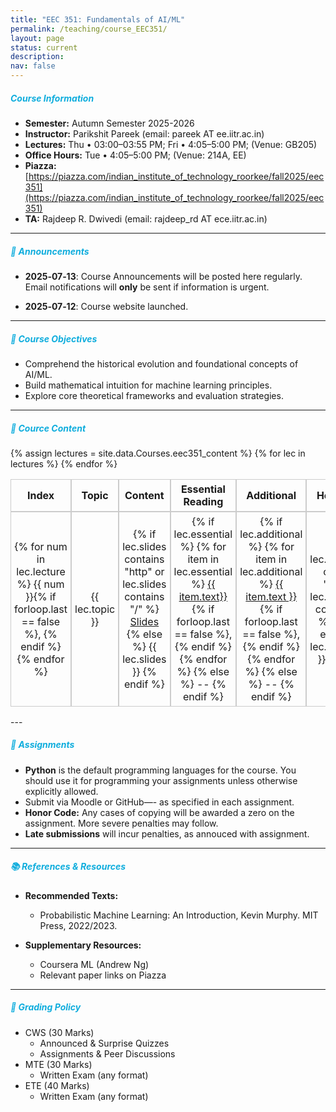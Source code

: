 ```yaml
---
title: "EEC 351: Fundamentals of AI/ML"
permalink: /teaching/course_EEC351/
layout: page
status: current
description:
nav: false
---
```



##### <span style="color: #0faddd;; font-weight: bold;">Course Information</span>


- **Semester:** Autumn Semester 2025-2026  
- **Instructor:** Parikshit Pareek (email: pareek AT ee.iitr.ac.in)  
- **Lectures:** Thu • 03:00–03:55 PM;  Fri • 4:05–5:00 PM; (Venue: GB205)
- **Office Hours:** Tue • 4:05–5:00 PM;  (Venue: 214A, EE)
- **Piazza:** [https://piazza.com/indian_institute_of_technology_roorkee/fall2025/eec351](https://piazza.com/indian_institute_of_technology_roorkee/fall2025/eec351)
- **TA:** Rajdeep R. Dwivedi (email: rajdeep_rd AT ece.iitr.ac.in)


---

##### <span style="color: #0faddd;; font-weight: bold;"> 📌 Announcements</span>

- **2025‑07‑13**: Course Announcements will be posted here regularly. Email notifications will **only** be sent if information is urgent.
<!-- - **2025‑07‑01**: Course Announcements will be posted here regularly. Email notifications will **only** be sent if information is urgent. -->
<!-- - **2025‑06‑20**: First assignment released! Due July 1. Check the Assignments section below. -->
- **2025‑07‑12**: Course website launched.


---

##### <span style="color: #0faddd;; font-weight: bold;"> 🎯 Course Objectives</span>

- Comprehend the historical evolution and foundational concepts of AI/ML. 
- Build mathematical intuition for machine learning principles.
- Explore core theoretical frameworks and evaluation strategies.

---

##### <span style="color: #0faddd;; font-weight: bold;"> 📅 Cource Content</span>

<style>
.table-no-hover table {
  border-collapse: separate;
  border-spacing: 0;
  width: 100%;
  table-layout: fixed;
}

.table-no-hover table th,
.table-no-hover table td {
  border: 1px solid #ccc;
  text-align: center;
  vertical-align: middle;
  padding: 5px;
}

/* Set specific column widths */
.table-no-hover table th:nth-child(1),
.table-no-hover table td:nth-child(1) {
  width: 4%;
}

.table-no-hover table th:nth-child(2),
.table-no-hover table td:nth-child(2) {
  width: 20%;
}

.table-no-hover table th:nth-child(3),
.table-no-hover table td:nth-child(3) {
  width: 8%;
}

.table-no-hover table th:nth-child(4),
.table-no-hover table td:nth-child(4) {
  width: 30%;
}

.table-no-hover table th:nth-child(5),
.table-no-hover table td:nth-child(5) {
  width: 26%;
}

.table-no-hover table th:nth-child(6),
.table-no-hover table td:nth-child(6) {
  width: 8%;
}

/* Optional: header styling */
.table-no-hover table th {
  font-weight: bold;
}

/* Disable hover effects */
.table-no-hover table * {
  transition: none !important;
}

.table-no-hover table tr:hover,
.table-no-hover table td:hover,
.table-no-hover table th:hover {
  background: inherit !important;
  color: inherit !important;
  font-weight: inherit !important;
  transform: none !important;
  box-shadow: none !important;
  text-decoration: none !important;
}
</style>


<div class="table-no-hover">
  {% assign lectures = site.data.Courses.eec351_content %}

<table>
  <thead>
    <tr>
      <th>Index</th>
      <th>Topic</th>
      <th>Content</th>
      <th>Essential Reading</th>
      <th>Additional</th>
      <th>Homework</th>
    </tr>
  </thead>
  <tbody>
    {% for lec in lectures %}
    <tr>
      <td>
        {% for num in lec.lecture %}
          {{ num }}{% if forloop.last == false %}, {% endif %}
        {% endfor %}
      </td>
      <td>{{ lec.topic }}</td>
      <td>
        {% if lec.slides contains "http" or lec.slides contains "/" %}
          <a href="{{ lec.slides }}">Slides</a>
        {% else %}
          {{ lec.slides }}
        {% endif %}
      </td>
      <td>
        {% if lec.essential %}
          {% for item in lec.essential %}
            <a href="{{ item.link }}">{{ item.text}}</a>{% if forloop.last == false %}, {% endif %}
          {% endfor %}
        {% else %}
          --
        {% endif %}
      </td>
      <td>
        {% if lec.additional %}
          {% for item in lec.additional %}
            <a href="{{ item.link }}">{{ item.text }}</a>{% if forloop.last == false %}, {% endif %}
          {% endfor %}
        {% else %}
          --
        {% endif %}
      </td>
      <td>
        {% if lec.homework contains "http" or lec.homework contains "/" %}
          <a href="{{ lec.homework }}">HW</a>
        {% else %}
          {{ lec.homework }}
        {% endif %}
      </td>
    </tr>
    {% endfor %}
  </tbody>
</table>
</div>
---

##### <span style="color: #0faddd;; font-weight: bold;"> 📝 Assignments</span>

- **Python** is the default programming languages for the course. You should use it for programming your assignments unless otherwise explicitly allowed.
- Submit via Moodle or GitHub—- as specified in each assignment. 
- **Honor Code:** Any cases of copying will be awarded a zero on the assignment. More severe penalties may follow.
- **Late submissions** will incur penalties, as annouced with assignment. 


<!-- - **Assignment 1**: Released Feb 4, due Feb 14 — linear regression, CNN basics.  
- **Assignment 2**: Naïve Bayes & SVMs — released Feb 18, due Mar 17.  
- **Assignment 3**: Gradient-based methods — released Mar 31, due Apr 10.  
- **Assignment 4**: Deep Learning assignment — released Apr 13, due May 9.  
- Detailed instructions and submission links are available via Piazza. -->

---

##### <span style="color: #0faddd;; font-weight: bold;"> 📚 References & Resources</span>

- **Recommended Texts:**  
  - Probabilistic Machine Learning: An Introduction, Kevin Murphy. MIT Press, 2022/2023. 

- **Supplementary Resources:**  
  - Coursera ML (Andrew Ng)  
  - Relevant paper links on Piazza

---

##### <span style="color: #0faddd;; font-weight: bold;"> 🧾 Grading Policy</span> 

- CWS (30 Marks)
  - Announced & Surprise Quizzes
  - Assignments & Peer Discussions
- MTE (30 Marks)
  - Written Exam (any format)
- ETE (40 Marks)
  - Written Exam (any format)